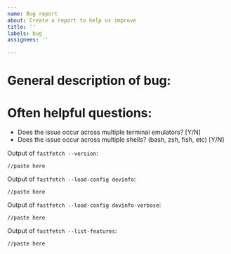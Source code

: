 ```yaml
---
name: Bug report
about: Create a report to help us improve
title: ''
labels: bug
assignees: ''

---
```


# General description of bug:


# Often helpful questions:
* Does the issue occur across multiple terminal emulators? [Y/N]
* Does the issue occur across multiple shells? (bash, zsh, fish, etc) [Y/N]

Output of `fastfetch --version`:
```
//paste here
```

Output of `fastfetch --load-config devinfo`:
```
//paste here
```

Output of `fastfetch --load-config devinfo-verbose`:
<!--
Note that this output will contain you public IP. If it is not relevant for the issue, feel free to remove it before uploading.
-->
```
//paste here
```

Output of `fastfetch --list-features`:
```
//paste here
```

<!--
If you get the following error: `Error: couldn't find config: [...]`, copy the files in [presets](../../presets/) to `/usr/share/fastfetch/presets/` or `~/.local/share/fastfetch/presets/`.
If this isn't possible (or too much work) for you, post the output of `fastfetch --show-errors --recache --multithreading false --disable-linewrap false`. 
-->
